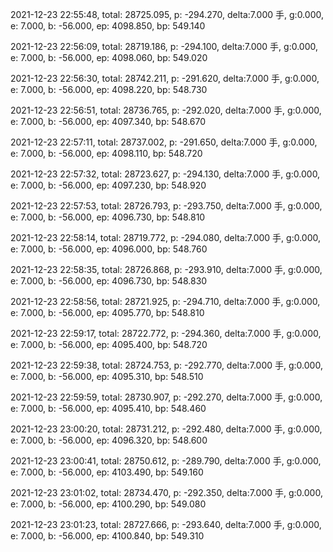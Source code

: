 2021-12-23 22:55:48, total: 28725.095, p: -294.270, delta:7.000 手, g:0.000, e: 7.000, b: -56.000, ep: 4098.850, bp: 549.140

2021-12-23 22:56:09, total: 28719.186, p: -294.100, delta:7.000 手, g:0.000, e: 7.000, b: -56.000, ep: 4098.060, bp: 549.020

2021-12-23 22:56:30, total: 28742.211, p: -291.620, delta:7.000 手, g:0.000, e: 7.000, b: -56.000, ep: 4098.220, bp: 548.730

2021-12-23 22:56:51, total: 28736.765, p: -292.020, delta:7.000 手, g:0.000, e: 7.000, b: -56.000, ep: 4097.340, bp: 548.670

2021-12-23 22:57:11, total: 28737.002, p: -291.650, delta:7.000 手, g:0.000, e: 7.000, b: -56.000, ep: 4098.110, bp: 548.720

2021-12-23 22:57:32, total: 28723.627, p: -294.130, delta:7.000 手, g:0.000, e: 7.000, b: -56.000, ep: 4097.230, bp: 548.920

2021-12-23 22:57:53, total: 28726.793, p: -293.750, delta:7.000 手, g:0.000, e: 7.000, b: -56.000, ep: 4096.730, bp: 548.810

2021-12-23 22:58:14, total: 28719.772, p: -294.080, delta:7.000 手, g:0.000, e: 7.000, b: -56.000, ep: 4096.000, bp: 548.760

2021-12-23 22:58:35, total: 28726.868, p: -293.910, delta:7.000 手, g:0.000, e: 7.000, b: -56.000, ep: 4096.730, bp: 548.830

2021-12-23 22:58:56, total: 28721.925, p: -294.710, delta:7.000 手, g:0.000, e: 7.000, b: -56.000, ep: 4095.770, bp: 548.810

2021-12-23 22:59:17, total: 28722.772, p: -294.360, delta:7.000 手, g:0.000, e: 7.000, b: -56.000, ep: 4095.400, bp: 548.720

2021-12-23 22:59:38, total: 28724.753, p: -292.770, delta:7.000 手, g:0.000, e: 7.000, b: -56.000, ep: 4095.310, bp: 548.510

2021-12-23 22:59:59, total: 28730.907, p: -292.270, delta:7.000 手, g:0.000, e: 7.000, b: -56.000, ep: 4095.410, bp: 548.460

2021-12-23 23:00:20, total: 28731.212, p: -292.480, delta:7.000 手, g:0.000, e: 7.000, b: -56.000, ep: 4096.320, bp: 548.600

2021-12-23 23:00:41, total: 28750.612, p: -289.790, delta:7.000 手, g:0.000, e: 7.000, b: -56.000, ep: 4103.490, bp: 549.160

2021-12-23 23:01:02, total: 28734.470, p: -292.350, delta:7.000 手, g:0.000, e: 7.000, b: -56.000, ep: 4100.290, bp: 549.080

2021-12-23 23:01:23, total: 28727.666, p: -293.640, delta:7.000 手, g:0.000, e: 7.000, b: -56.000, ep: 4100.840, bp: 549.310